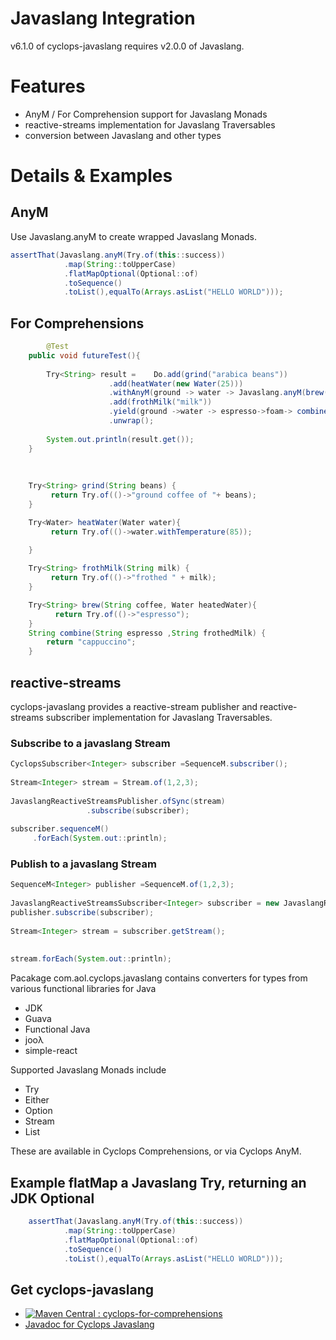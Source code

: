 # Javaslang Integration

v6.1.0 of cyclops-javaslang requires v2.0.0 of Javaslang.

# Features

* AnyM / For Comprehension support for Javaslang Monads
* reactive-streams implementation for Javaslang Traversables
* conversion between Javaslang and other types

# Details & Examples


## AnyM

Use Javaslang.anyM to create wrapped Javaslang Monads.

```java	
assertThat(Javaslang.anyM(Try.of(this::success))
			.map(String::toUpperCase)
			.flatMapOptional(Optional::of)
			.toSequence()
			.toList(),equalTo(Arrays.asList("HELLO WORLD")));
```

## For Comprehensions

```java
        @Test
	public void futureTest(){
		
		Try<String> result = 	Do.add(grind("arabica beans"))
					  .add(heatWater(new Water(25)))
					  .withAnyM(ground -> water -> Javaslang.anyM(brew(ground,water)))
					  .add(frothMilk("milk"))
					  .yield(ground ->water -> espresso->foam-> combine(espresso,foam))
					  .unwrap();
		
		System.out.println(result.get());
	}
	
	
	
	Try<String> grind(String beans) {
		 return Try.of(()->"ground coffee of "+ beans);
	}

	Try<Water> heatWater(Water water){
		 return Try.of(()->water.withTemperature(85));
		  
	}

	Try<String> frothMilk(String milk) {
		 return Try.of(()->"frothed " + milk);
	}

	Try<String>	brew(String coffee, Water heatedWater){
		  return Try.of(()->"espresso");
	}
	String combine(String espresso ,String frothedMilk) {
		return "cappuccino";
	}
```

## reactive-streams

cyclops-javaslang provides a reactive-stream publisher and reactive-streams subscriber implementation for Javaslang Traversables.

### Subscribe to a javaslang Stream

```java	
CyclopsSubscriber<Integer> subscriber =SequenceM.subscriber();
		
Stream<Integer> stream = Stream.of(1,2,3);
		
JavaslangReactiveStreamsPublisher.ofSync(stream)
				 .subscribe(subscriber);
		
subscriber.sequenceM()
	 .forEach(System.out::println);
```

### Publish to a javaslang Stream

```java	
SequenceM<Integer> publisher =SequenceM.of(1,2,3);
		
JavaslangReactiveStreamsSubscriber<Integer> subscriber = new JavaslangReactiveStreamsSubscriber<>();
publisher.subscribe(subscriber);
		
Stream<Integer> stream = subscriber.getStream();
		
		
stream.forEach(System.out::println);
```

Pacakage com.aol.cyclops.javaslang contains converters for types from various functional libraries for Java

* JDK
* Guava
* Functional Java
* jooλ
* simple-react

Supported Javaslang Monads include

* Try
* Either
* Option
* Stream
* List

These are available in Cyclops Comprehensions, or via Cyclops AnyM.

## Example flatMap a Javaslang Try, returning an JDK Optional

```java	
    assertThat(Javaslang.anyM(Try.of(this::success))
			.map(String::toUpperCase)
			.flatMapOptional(Optional::of)
			.toSequence()
			.toList(),equalTo(Arrays.asList("HELLO WORLD")));
```			
## Get cyclops-javaslang


* [![Maven Central : cyclops-for-comprehensions](https://maven-badges.herokuapp.com/maven-central/com.aol.cyclops/cyclops-javaslang/badge.svg)](https://maven-badges.herokuapp.com/maven-central/com.aol.cyclops/cyclops-javaslang)
* [Javadoc for Cyclops Javaslang](http://www.javadoc.io/doc/com.aol.cyclops/cyclops-javaslang/6.1.0)
